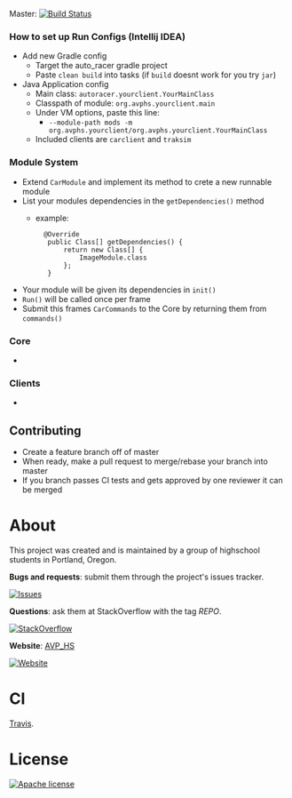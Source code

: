 Master: [![Build Status](https://travis-ci.com/AutonomousCarProject/auto_racer.svg?branch=master)](https://travis-ci.com/AutonomousCarProject/auto_racer)

### How to set up Run Configs (Intellij IDEA)
* Add new Gradle config
    * Target the auto_racer gradle project
    * Paste `clean build` into tasks (if `build` doesnt work for you try `jar`)
* Java Application config
    * Main class: `autoracer.yourclient.YourMainClass`
    * Classpath of module: `org.avphs.yourclient.main`
    * Under VM options, paste this line:
        * `--module-path mods -m org.avphs.yourclient/org.avphs.yourclient.YourMainClass`
    * Included clients are `carclient` and `traksim`
    
### Module System
* Extend `CarModule` and implement its method to crete a new runnable module
* List your modules dependencies in the `getDependencies()` method
    * example: 
    
            @Override
             public Class[] getDependencies() {
                 return new Class[] {
                     ImageModule.class
                 };
             }
 * Your module will be given its dependencies in `init()`
 * `Run()` will be called once per frame
 * Submit this frames `CarCommands` to the Core by returning them from `commands()`
 
 ### Core
 *
 
 ### Clients
 * 
 
 ## Contributing
 * Create a feature branch off of master
 * When ready, make a pull request to merge/rebase your branch into master
 * If you branch passes CI tests and gets approved by one reviewer it can be merged
 
 # About
 
 This project was created and is maintained by a group of highschool students in Portland, Oregon.
 
 __Bugs and requests__: submit them through the project's issues tracker.<br>
 
 [![Issues](http://img.shields.io/github/issues/AutonomousCarProject/auto_racer.svg?logo=github)]( https://github.com/AutonomousCarProject/auto_racer/issues )
 
 __Questions__: ask them at StackOverflow with the tag *REPO*.<br>
 
 [![StackOverflow](http://img.shields.io/badge/stackoverflow-AVP_HS-blue.svg?logo=stackoverflow)]( http://stackoverflow.com/questions/tagged/AVP_HS )
 
 **Website**: [AVP_HS](http://www.avp-hs.org) 
 
 [![Website](https://img.shields.io/badge/website-up-magenta.svg?longCache=true&style=flat)](http://www.avp-hs.org)
 
 # CI
 
 [Travis](https://travis-ci.org).
 
 # License
 [![Apache license](http://img.shields.io/badge/license-Apache-brightgreen.svg)](http://opensource.org/licenses/Apache-2.0)

 